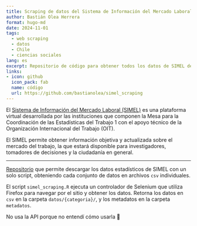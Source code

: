 ```yaml
---
title: Scraping de datos del Sistema de Información del Mercado Laboral
author: Bastián Olea Herrera
format: hugo-md
date: 2024-11-01
tags:
  - web scraping
  - datos
  - Chile
  - ciencias sociales
lang: es
excerpt: Repositorio de código para obtener todos los datos de SIMEL de manera automática mediante web scraping, usando `{RSelenium}`.
links:
- icon: github
  icon_pack: fab
  name: código
  url: https://github.com/bastianolea/simel_scraping
---
```


El [Sistema de Información del Mercado Laboral (SIMEL)](https://www.simel.gob.cl) es una plataforma virtual desarrollada por las instituciones que componen la Mesa para la Coordinación de las Estadísticas del Trabajo 1 con el apoyo técnico de la Organización Internacional del Trabajo (OIT).

El SIMEL permite obtener información objetiva y actualizada sobre el mercado del trabajo, la que estará disponible para investigadores, tomadores de decisiones y la ciudadanía en general.

----

[Repositorio](https://github.com/bastianolea/simel_scraping) que permite descargar los datos estadísticos de SIMEL con un solo script, obteniendo cada conjunto de datos en archivos `csv` individuales.

El script `simel_scraping.R` ejecuta un controlador de Selenium que utiliza Firefox para navegar por el sitio y obtener los datos. Retorna los datos en `csv` en la carpeta `datos/{categoria}/`, y los metadatos en la carpeta `metadatos`.

No usa la API porque no entendí cómo usarla 🥲